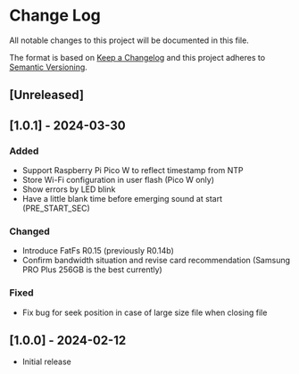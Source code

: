 # Change Log
All notable changes to this project will be documented in this file.

The format is based on [Keep a Changelog](http://keepachangelog.com/)
and this project adheres to [Semantic Versioning](http://semver.org/).

## [Unreleased]

## [1.0.1] - 2024-03-30
### Added
* Support Raspberry Pi Pico W to reflect timestamp from NTP
* Store Wi-Fi configuration in user flash (Pico W only)
* Show errors by LED blink
* Have a little blank time before emerging sound at start (PRE_START_SEC)

### Changed
* Introduce FatFs R0.15 (previously R0.14b)
* Confirm bandwidth situation and revise card recommendation (Samsung PRO Plus 256GB is the best currently)

### Fixed
* Fix bug for seek position in case of large size file when closing file

## [1.0.0] - 2024-02-12
* Initial release